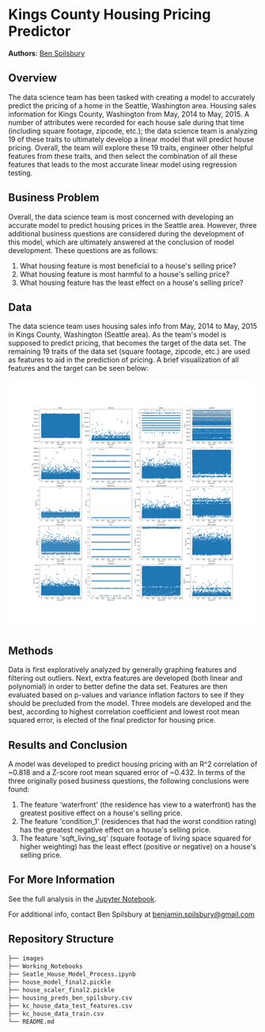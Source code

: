# Kings County Housing Pricing Predictor

**Authors**: [Ben Spilsbury](mailto:benjamin.spilsbury@gmail.com)

## Overview

The data science team has been tasked with creating a model to accurately predict the pricing of a home in the Seattle, Washington area. Housing sales information for Kings County, Washington from May, 2014 to May, 2015. A number of attributes were recorded for each house sale during that time (including square footage, zipcode, etc.); the data science team is analyzing 19 of these traits to ultimately develop a linear model that will predict house pricing. Overall, the team will explore these 19 traits, engineer other helpful features from these traits, and then select the combination of all these features that leads to the most accurate linear model using regression testing.

## Business Problem

Overall, the data science team is most concerned with developing an accurate model to predict housing prices in the Seattle area. However, three additional business questions are considered during the development of this model, which are ultimately answered at the conclusion of model development. These questions are as follows:

1. What housing feature is most beneficial to a house's selling price?
2. What housing feature is most harmful to a house's selling price?
3. What housing feature has the least effect on a house's selling price?

## Data

The data science team uses housing sales info from May, 2014 to May, 2015 in Kings County, Washington (Seattle area). As the team's model is supposed to predict pricing, that becomes the target of the data set. The remaining 19 traits of the data set (square footage, zipcode, etc.) are used as features to aid in the prediction of pricing. A brief visualization of all features and the target can be seen below:

![housing_features.png](./images/housing_features.png)

## Methods

Data is first exploratively analyzed by generally graphing features and filtering out outliers. Next, extra features are developed (both linear and polynomial) in order to better define the data set. Features are then evaluated based on p-values and variance inflation factors to see if they should be precluded from the model. Three models are developed and the best, according to highest correlation coefficient and lowest root mean squared error, is elected of the final predictor for housing price.

## Results and Conclusion

A model was developed to predict housing pricing with an R^2 correlation of ~0.818 and a Z-score root mean squared error of ~0.432. In terms of the three originally posed business questions, the following conclusions were found:

1. The feature 'waterfront' (the residence has view to a waterfront) has the greatest positive effect on a house's selling price.
2. The feature 'condition_1' (residences that had the worst condition rating) has the greatest negative effect on a house's selling price.
3. The feature 'sqft_living_sq' (square footage of living space squared for higher weighting) has the least effect (positive or negative) on a house's selling price.

## For More Information

See the full analysis in the [Jupyter Notebook](./Seattle_House_Model_Process.ipynb).

For additional info, contact Ben Spilsbury at [benjamin.spilsbury@gmail.com](mailto:benjamin.spilsbury@gmail.com)

## Repository Structure

```
├── images
├── Working_Notebooks
├── Seatle_House_Model_Process.ipynb
├── house_model_final2.pickle
├── house_scaler_final2.pickle
├── housing_preds_ben_spilsbury.csv
├── kc_house_data_test_features.csv
├── kc_house_data_train.csv
└── README.md
